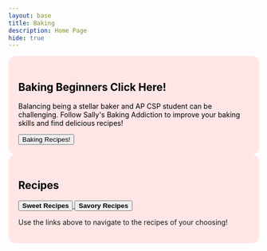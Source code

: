 ```yaml
---
layout: base
title: Baking
description: Home Page
hide: true
---
```


<div style="background-color: #ffe6e6; padding: 20px; border-radius: 15px;">
  <h2 style="color: black;">Baking Beginners Click Here!</h2>
  <p style="color: black;"> Balancing being a stellar baker and AP CSP student can be challenging. Follow Sally's Baking Addiction to improve your baking skills and find delicious recipes! </p>
  <button onclick="window.location.href='https://sallysbakingaddiction.com/';">Baking Recipes!</button>
</div>

<div style="background-color: #ffe6e6; padding: 20px; border-radius: 15px;">
  <h2 style="color: black;">Recipes</h2>
  <a href="sweet/">
    <button class="block"><b>Sweet Recipes</b></button>
  </a>

  <a href="savory/">
    <button class="block"><b>Savory Recipes</b></button>
  </a>

  <p> Use the links above to navigate to the recipes of your choosing! </p>
</div>
